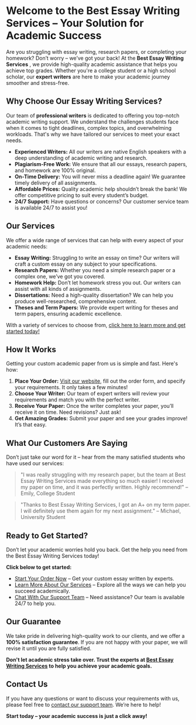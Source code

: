 # Welcome to the Best Essay Writing Services – Your Solution for Academic Success

Are you struggling with essay writing, research papers, or completing your homework? Don’t worry – we’ve got your back! At the **Best Essay Writing Services** , we provide high-quality academic assistance that helps you achieve top grades. Whether you're a college student or a high school scholar, our **expert writers** are here to make your academic journey smoother and stress-free.

## Why Choose Our Essay Writing Services?

Our team of **professional writers** is dedicated to offering you top-notch academic writing support. We understand the challenges students face when it comes to tight deadlines, complex topics, and overwhelming workloads. That's why we have tailored our services to meet your exact needs.

- **Experienced Writers:** All our writers are native English speakers with a deep understanding of academic writing and research.
- **Plagiarism-Free Work:** We ensure that all our essays, research papers, and homework are 100% original.
- **On-Time Delivery:** You will never miss a deadline again! We guarantee timely delivery of all assignments.
- **Affordable Prices:** Quality academic help shouldn’t break the bank! We offer competitive pricing to suit every student’s budget.
- **24/7 Support:** Have questions or concerns? Our customer service team is available 24/7 to assist you!

## Our Services

We offer a wide range of services that can help with every aspect of your academic needs:

- **Essay Writing:** Struggling to write an essay on time? Our writers will craft a custom essay on any subject to your specifications.
- **Research Papers:** Whether you need a simple research paper or a complex one, we’ve got you covered.
- **Homework Help:** Don’t let homework stress you out. Our writers can assist with all kinds of assignments.
- **Dissertations:** Need a high-quality dissertation? We can help you produce well-researched, comprehensive content.
- **Theses and Term Papers:** We provide expert writing for theses and term papers, ensuring academic excellence.

With a variety of services to choose from, [click here to learn more and get started today!](https://tinyurl.com/topessay?keyword=best+essay+writing+sites)

## How It Works

Getting your custom academic paper from us is simple and fast. Here's how:

1. **Place Your Order:** [Visit our website](https://tinyurl.com/topessay?keyword=best+essay+writing+sites), fill out the order form, and specify your requirements. It only takes a few minutes!
2. **Choose Your Writer:** Our team of expert writers will review your requirements and match you with the perfect writer.
3. **Receive Your Paper:** Once the writer completes your paper, you’ll receive it on time. Need revisions? Just ask!
4. **Get Amazing Grades:** Submit your paper and see your grades improve! It’s that easy.

## What Our Customers Are Saying

Don’t just take our word for it – hear from the many satisfied students who have used our services:

> "I was really struggling with my research paper, but the team at Best Essay Writing Services made everything so much easier! I received my paper on time, and it was perfectly written. Highly recommend!" – Emily, College Student

> "Thanks to Best Essay Writing Services, I got an A+ on my term paper. I will definitely use them again for my next assignment." – Michael, University Student

## Ready to Get Started?

Don’t let your academic worries hold you back. Get the help you need from the Best Essay Writing Services today!

**Click below to get started:**

- [Start Your Order Now](https://tinyurl.com/topessay?keyword=best+essay+writing+sites) – Get your custom essay written by experts.
- [Learn More About Our Services](https://tinyurl.com/topessay?keyword=best+essay+writing+sites) – Explore all the ways we can help you succeed academically.
- [Chat With Our Support Team](https://tinyurl.com/topessay?keyword=best+essay+writing+sites) – Need assistance? Our team is available 24/7 to help you.

## Our Guarantee

We take pride in delivering high-quality work to our clients, and we offer a **100% satisfaction guarantee**. If you are not happy with your paper, we will revise it until you are fully satisfied.

**Don't let academic stress take over. Trust the experts at [Best Essay Writing Services](https://tinyurl.com/topessay?keyword=best+essay+writing+sites) to help you achieve your academic goals.**

## Contact Us

If you have any questions or want to discuss your requirements with us, please feel free to [contact our support team](https://tinyurl.com/topessay?keyword=best+essay+writing+sites). We’re here to help!

**Start today – your academic success is just a click away!**
